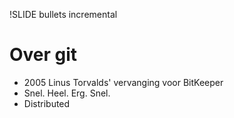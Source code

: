 !SLIDE bullets incremental

# Over git

* 2005 Linus Torvalds' vervanging voor BitKeeper
* Snel. Heel. Erg. Snel.
* Distributed

